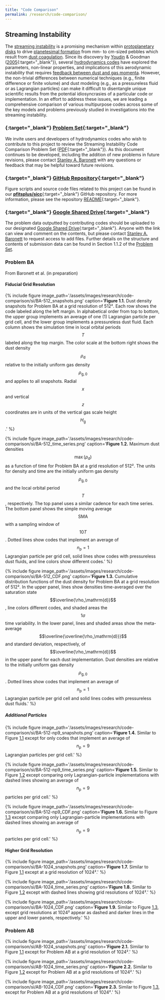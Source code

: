 ```yaml
---
title: "Code Comparison"
permalink: /research/code-comparison/
---
```

## Streaming Instability

The [streaming instability](/research/fluid-dynamics/#streaming-si) is a promising mechanism within [protoplanetary disks](/research/protoplanetary-disks/) to drive [planetesimal formation](/research/planet-formation/#planetesimal-formation) from mm- to cm-sized pebbles which result from [dust coagulation](/research/planet-formation/#dust-coagulation).
Since its discovery by [Youdin](/team/youdin-andrew/) & Goodman ([2005](https://ui.adsabs.harvard.edu/abs/2005ApJ...620..459Y/abstract){:target="_blank"}), several [hydrodynamics codes](/research/#software-development) have explored the parameters, non-linear properties, and implications of this aerodynamic instability that requires [feedback between dust and gas momenta](/research/fluid-dynamics/#dustgas-dynamics).
However, the non-trivial differences between numerical techniques (e.g., finite difference or finite volume) and dust modeling (e.g., as a pressureless fluid or as Lagrangian particles) can make it difficult to disentangle unique scientific results from the potential idiosyncrasies of a particular code or implementation.
In an effort to address these issues, we are leading a comprehensive comparison of various multipurpose codes across some of the key models and problems previously studied in investigations into the streaming instability.


### [<i class='fa-solid fa-file-pdf'></i>](/assets/docs/research/code-comparison/si/sicc_problem_set.pdf){:target="_blank"} [Problem Set](/assets/docs/research/code-comparison/si/sicc_problem_set.pdf){:target="_blank"}

We invite users and developers of hydrodynamics codes who wish to contribute to this project to review the Streaming Instability Code Comparison Problem Set ([PDF](/assets/docs/research/code-comparison/si/sicc_problem_set.pdf){:target="_blank"}).
As this document continues to be developed, including the addition of new problems in future revisions, please contact [Stanley A. Baronett](/team/baronett-stanley/) with any questions or feedback that may be helpful toward future revisions.


### [<i class='fab fa-fw fa-github'></i>](https://github.com/pfitsplus/sicc){:target="_blank"} [GitHub Repository](https://github.com/pfitsplus/sicc){:target="_blank"}

Figure scripts and source code files related to this project can be found in our [__pfitsplus/sicc__](https://github.com/pfitsplus/sicc){:target="_blank"} GitHub repository.
For more information, please see the repository [README](https://github.com/pfitsplus/sicc/blob/main/README.md){:target="_blank"}.


### [<i class='fab fa-fw fa-google-drive'></i>](https://drive.google.com/drive/folders/14GiJq2lyPePPaCrZzzELsCou5rLTza0v?usp=sharing){:target="_blank"}  [Google Shared Drive](https://drive.google.com/drive/folders/14GiJq2lyPePPaCrZzzELsCou5rLTza0v?usp=sharing){:target="_blank"}

The problem data outputted by contributing codes should be uploaded to our designated [Google Shared Drive](https://drive.google.com/drive/u/1/folders/14GiJq2lyPePPaCrZzzELsCou5rLTza0v){:target="_blank"}.
Anyone with the link can view and comment on the contents, but please contact [Stanley A. Baronett](/team/baronett-stanley/) to request access to add files.
Further details on the structure and contents of submission data can be found in Section 1.1.2 of the [Problem Set](#-problem-set).


### Problem BA
From Baronett et al. (in preparation)


#### Fiducial Grid Resolution

{% include figure image_path='/assets/images/research/code-comparison/si/BA-512_snapshots.png' caption='**Figure 1.1.** Dust density snapshots for Problem BA at a grid resolution of 512².
Each row shows the code labeled along the left margin.
In alphabetical order from top to bottom, the upper group implements an average of one (1) Lagrangian particle per grid cell, and the lower group implements a pressureless dust fluid.
Each column shows the simulation time in local orbital periods $$T$$ labeled along the top margin.
The color scale at the bottom right shows the dust density $$\rho_\mathrm{d}$$ relative to the initially uniform gas density $$\rho_\mathrm{g,0}$$ and applies to all snapshots.
Radial $$x$$ and vertical $$z$$ coordinates are in units of the vertical gas scale height $$H_\mathrm{g}$$.' %}

{% include figure image_path='/assets/images/research/code-comparison/si/BA-512_time_series.png' caption='**Figure 1.2.** Maximum dust densities $$\max(\rho_\mathrm{d})$$ as a function of time for Problem BA at a grid resolution of 512².
The units for density and time are the initially uniform gas density $$\rho_\mathrm{g,0}$$ and the local orbital period $$T$$, respectively.
The top panel uses a similar cadence for each time series.
The bottom panel shows the simple moving average $$\mathrm{SMA}$$ with a sampling window of $$10T$$.
Dotted lines show codes that implement an average of $$n_\mathrm{p} = 1$$ Lagrangian particle per grid cell, solid lines show codes with pressureless dust fluids, and line colors show different codes.' %}

{% include figure image_path='/assets/images/research/code-comparison/si/BA-512_CDF.png' caption='**Figure 1.3.** Cumulative distribution functions of the dust density for Problem BA at a grid resolution of 512².
In the upper panel, lines show densities time-averaged over the saturation state $$\overline{\rho_\mathrm{d}}$$, line colors different codes, and shaded areas the $$1\sigma$$ time variability.
In the lower panel, lines and shaded areas show the meta-average $$\overline{\overline{\rho_\mathrm{d}}}$$ and standard deviation, respectively, of $$\overline{\rho_\mathrm{d}}$$ in the upper panel for each dust implementation.
Dust densities are relative to the initially uniform gas density $$\rho_\mathrm{g,0}$$.
Dotted lines show codes that implement an average of $$n_\mathrm{p} = 1$$ Lagrangian particle per grid cell and solid lines codes with pressureless dust fluids.' %}


##### Additional Particles

{% include figure image_path='/assets/images/research/code-comparison/si/BA-512-np9_snapshots.png' caption='**Figure 1.4.** Similar to Figure [1.1](#higher-particle-resolution:~:text=Permalink-,Figure%201.1.,-Dust%20density%20snapshots) except for only codes that implement an average of $$n_\mathrm{p} = 9$$ Lagrangian particles per grid cell.' %}

{% include figure image_path='/assets/images/research/code-comparison/si/BA-512-np9_time_series.png' caption='**Figure 1.5.** Similar to Figure [1.2](#higher-particle-resolution:~:text=.-,Figure%201.2.,-Maximum%20dust%20densities) except comparing only Lagrangian-particle implementations with dashed lines showing an average of $$n_\mathrm{p} = 9$$ particles per grid cell.' %}

{% include figure image_path='/assets/images/research/code-comparison/si/BA-512-np9_CDF.png' caption='**Figure 1.6.** Similar to Figure [1.3](#higher-particle-resolution:~:text=show%20different%20codes.-,Figure%201.3.,-Cumulative%20distribution%20functions) except comparing only Lagrangian-particle implementations with dashed lines showing an average of $$n_\mathrm{p} = 9$$ particles per grid cell.' %}


#### Higher Grid Resolution

{% include figure image_path='/assets/images/research/code-comparison/si/BA-1024_snapshots.png' caption='**Figure 1.7.** Similar to Figure [1.1](#higher-particle-resolution:~:text=Permalink-,Figure%201.1.,-Dust%20density%20snapshots) except at a grid resolution of 1024².' %}

{% include figure image_path='/assets/images/research/code-comparison/si/BA-1024_time_series.png' caption='**Figure 1.8.** Similar to Figure [1.2](#higher-particle-resolution:~:text=.-,Figure%201.2.,-Maximum%20dust%20densities) except with dashed lines showing grid resolutions of 1024².' %}

{% include figure image_path='/assets/images/research/code-comparison/si/BA-1024_CDF.png' caption='**Figure 1.9.** Similar to Figure [1.3](#higher-particle-resolution:~:text=show%20different%20codes.-,Figure%201.3.,-Cumulative%20distribution%20functions), except grid resolutions at 1024² appear as dashed and darker lines in the upper and lower panels, respectively.' %}


### Problem AB

{% include figure image_path='/assets/images/research/code-comparison/si/AB-1024_snapshots.png' caption='**Figure 2.1.** Similar to Figure [1.1](#higher-particle-resolution:~:text=Permalink-,Figure%201.1.,-Dust%20density%20snapshots) except for Problem AB at a grid resolution of 1024².' %}

{% include figure image_path='/assets/images/research/code-comparison/si/AB-1024_time_series.png' caption='**Figure 2.2.** Similar to Figure [1.2](#higher-particle-resolution:~:text=.-,Figure%201.2.,-Maximum%20dust%20densities) except for Problem AB at a grid resolutions of 1024².' %}

{% include figure image_path='/assets/images/research/code-comparison/si/AB-1024_CDF.png' caption='**Figure 2.3.** Similar to Figure [1.3](#higher-particle-resolution:~:text=show%20different%20codes.-,Figure%201.3.,-Cumulative%20distribution%20functions), except for Problem AB at a grid resolutions of 1024².' %}
